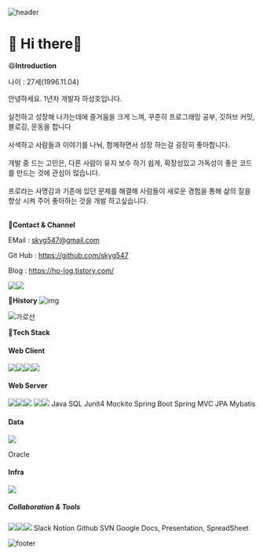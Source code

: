 ![header](https://capsule-render.vercel.app/api?type=waving&height=200&fontAlign=80&fontAlignY=40&color=timeGradient&section=header)

<h1>👋 Hi there👋</h1>

😄**Introduction**

나이 : 27세(1996.11.04)

안녕하세요. 1년차 개발자 하성호입니다.<br/><br/>
실천하고 성장해 나가는데에 즐거움을 크게 느껴, 꾸준히 프로그래밍 공부, 깃허브 커밋, 블로깅, 운동을 합니다 <br/><br/>
사색하고 사람들과 이야기를 나눠, 함께하면서 성장 하는걸 굉장히 좋아합니다.<br/><br/>
개발 중 드는 고민은, 다른 사람이 유지 보수 하기 쉽게, 확장성있고 가독성이 좋은 코드를 만드는 것에 관심이 많습니다.<br/><br/>
프로라는 사명감과 기존에 있던 문제를 해결해 사람들이 새로운 경험을 통해 삶의 질을 향상 시켜 주어 좋아하는 것을 개발 하고싶습니다.<br/><br/>

💬**Contact & Channel**

EMail : [skyg547@gmail.com](mailto:skyg547@gmail.com)

Git Hub : https://github.com/skyg547

Blog : https://ho-log.tistory.com/

<img src="https://github-readme-stats.vercel.app/api?username=skyg547&count_private=true&show_icons=true&theme=omni" /><img src="http://mazassumnida.wtf/api/generate_badge?boj=skyg547" />


👯**History**
![img](https://lh6.googleusercontent.com/qicqIC9QOavO_pyVee-NS3E7EWgHDtu2PySoU_qhhxx7IlzrWK_M3TIrzuGHVWzkjHC2f-9LohSGzdYOU6Xgzx5vqfX1KSAmQoEDhyjbotzHnjxUSZF7fGDPmsCIXE1wZNUodDNt)


![가로선](https://lh6.googleusercontent.com/rO2v3sDVjdNwFxw-AxLXjTx3IoTqKjeqG5bYaNQnqPCYN1B6-42SPkIZ8LO6emQMGGjBpqlp__kM0Plc6wwiPc72EK_GYpK2J5zZMXB9MaQ7giauXA1MsstdQKeckZvWg2Lu9X2d)



🔭**Tech Stack**


<h4>Web Client</h4>
<img src="https://img.shields.io/badge/HTML5-E34F26?stylt&logo=HTML5&logoColor=white" /><img src="https://img.shields.io/badge/CSS3-1572B6?style=flat&logo=CSS3&logoColor=white" /><img src="https://img.shields.io/badge/JavaScript-F7DF1E?style=flat&logo=JavaScript&logoColor=black" /><img src="https://img.shields.io/badge/jQuery-0769AD?style=flat&logo=jQuery&logoColor=white" />

<h4>Web Server</h4>
<img src="https://img.shields.io/badge/Java-007396?style=flat&logo=Java&logoColor=white" /><img src="https://img.shields.io/badge/Spring-6DB33F?style=flat&logo=Spring&logoColor=white" /><img src="https://img.shields.io/badge/Maven-C71A36?style=flat&logo=Apache%20Maven&logoColor=white" />
<img src="https://img.shields.io/badge/Gradle-02303A?style=flat&logo=Gradle&logoColor=white" /><img src="https://img.shields.io/badge/JSON%20Web%20Tokens-000000?style=flat&logo=JSON%20Web%20Tokens&logoColor=white" />
Java SQL Junit4 Mockito Spring Boot Spring MVC JPA Mybatis

<h4>Data</h4>
<img src="https://img.shields.io/badge/MySQL-4479A1?style=flat&logo=MySQL&logoColor=white" />
<p>Oracle</p>

<h4>Infra</h4>
<img src="https://img.shields.io/badge/Jenkins-D24939?style=flat&logo=Jenkins&logoColor=white" />

<h5>Collaboration & Tools </h5>
<img src="https://img.shields.io/badge/Visual%20Studio%20Code-007ACC?style=flat&logo=Visual%20Studio%20Code&logoColor=white" /><img src="https://img.shields.io/badge/Intellij%20IDEA-000000?style=flat&logo=Intellij%20IDEA&logoColor=white" /><img src="https://img.shields.io/badge/Git-F05032?style=flat&logo=Git&logoColor=white" />
Slack Notion Github SVN Google Docs, Presentation, SpreadSheet


<!-- 
![가로선](https://lh6.googleusercontent.com/rO2v3sDVjdNwFxw-AxLXjTx3IoTqKjeqG5bYaNQnqPCYN1B6-42SPkIZ8LO6emQMGGjBpqlp__kM0Plc6wwiPc72EK_GYpK2J5zZMXB9MaQ7giauXA1MsstdQKeckZvWg2Lu9X2d)

🔭**아성다이소**

회계시스템 개발2021년 5월 - 현재, 강남 


모바일 경비 청구 

기술스택 : Android, IOS, HTML, CSS, JS, JQUERY, JAVA

컴퓨터로만 사용 할수 있던 기존 회계 시스템 경비 청구기능을 모바일 버전으로 구현



예산관리 

기술스택 : Oracle, Java, Spring, Mybatis, Xplatform

기존에 관리하던 예산 시스템의 비즈니스 로직과, 논리적 오류나는 부분을 개선하고, 데이터 테이블 교체 및 재설계, 서비스 유지보수 개발



매출조회

기술스택 : HTML, CSS, JS, JSP, ORACLEERP 

시스템에 매출 조회 메뉴 개발 
 -->
<!-- 
![가로선](https://lh6.googleusercontent.com/ySMHM29SDIH4nkc2_rU43WHQEpqged7ARvShZ7pb450d0wPKoHO2Gux3_TpR_yAcLeM3Um_SCP8bUHsXKA9UclWar8i3hT0F3Qx-IWHhShCv7Nvdt0iGWAE8rHG9kLBqOWp0dAYA)

🌱**EduCation & Study**    <br /> 

부산외국어대학교

컴퓨터공학과, 스마트언어IT

2015년 3월 - 2021년 2월, 부산

취득 학점 : 133(전공 : 63, 부전공 : 21 , 교양 : 41, 일반 : 6) 

전체 평점 : 3.94/4.5 

전공 평점 : 4.12/4.5

![Points scored](https://lh6.googleusercontent.com/6HSF9cxNN6M48V05kzFZSK5ygyNcnZ-qZhN1tLXjUHBVdJ0_eE3CQaqwfPf0H7v8SOE6WPXx7bxB6gbAy_1df-F207SDi_SH4dWsncwwXZu-eI7AM7aspY-rTYdRFYQDkCGVKT1L)


📫**기억에 남는 강의**

기업정보시스템 실무/ A+ / 

정보시스템에 대한 기획/개발/테스트/운영에 대해 전반적인 흐름을 파악

<br/>


기업커뮤니케이션 실무/ A +/ 

팀원들과 개발하는 과정과 방법들과 협업을 하기 위해 사용하는 문서 작성

<br/>


기업 맞춤형 프로젝트 기반 소프트웨어 실습/ A +/ 

클라이언트와 서버 프로그램 간 데이터의 통신에 대한 방법 

<br/>


기업 맞춤형 프로젝트 기반 하드웨어 실습/ A +/

내장형 시스템에 대해 프로그램을 적재하여 구동

<br/>



데이터베이스/ A +/ 

관계형 데이터베이스를 사용하여 데이터 처리 방법에 대한 기본

<br/>


운영체제/ A+ / 

컴퓨터 공학과 OS에 대핸 이해, 수행방식에 대한 처리



![가로선](https://lh6.googleusercontent.com/rO2v3sDVjdNwFxw-AxLXjTx3IoTqKjeqG5bYaNQnqPCYN1B6-42SPkIZ8LO6emQMGGjBpqlp__kM0Plc6wwiPc72EK_GYpK2J5zZMXB9MaQ7giauXA1MsstdQKeckZvWg2Lu9X2d)

2019 부산권 LINC+ 연합 캡스톤 경진대회 최우수

부산외국어대학교 2019 BCOPC 프로그래밍대회 	최우수

9회 동남권 sw 테스트 경진대회 3등 상/80명

부산외국어대학교 2019 프로그래밍 경시대회 장려상

2018 BUPC 참여2018 bufs 명저 읽기 18등



![가로선](https://lh6.googleusercontent.com/rO2v3sDVjdNwFxw-AxLXjTx3IoTqKjeqG5bYaNQnqPCYN1B6-42SPkIZ8LO6emQMGGjBpqlp__kM0Plc6wwiPc72EK_GYpK2J5zZMXB9MaQ7giauXA1MsstdQKeckZvWg2Lu9X2d)

SQLD 

리눅스마스터 2급

정보처리기사

Basic certifcate in software Testing

1종보통운전면허

토익 560

OPIC IM1	



![가로선](https://lh6.googleusercontent.com/F9nNowRtdVgUINNg0k8ALDM_LLP5V0t-djf3AKIajJGyOSdpb0Dko4gmrXZ1uzLXWhXhY3GYF3IfzYoGTD6l60ZdCJ56soRTy2NxmmZta4BuO6OJXgeZ6A3fscc9FPuQtr3nh89n)

**빅데이터 기반의 자바 웹 백엔드 고급개발자 양성과정**

20.07.20-20.12.31	

비트교육센터java, jsp, spring 기반의 백엔드 엔지니어 개발 과정 


**9차 동남권SW 품질역량센터 SW품질캠프**

19.09.04-19.09.05	

부산정보산업진흥원	sw test에 대한 화이트박스, 블랙박스 테스트, 테스트 케이스 작성, 테스트 실행 실무 과정


**모바일 UX/UI 디자인 실무**

19.08.20-19.08.22	

부산정보산업진흥원	모바일 디자인에 관한 포토샵, 레이아웃, 사용자 인터페이스, 사용자 경혐 실무 과정



![가로선](https://lh6.googleusercontent.com/F9nNowRtdVgUINNg0k8ALDM_LLP5V0t-djf3AKIajJGyOSdpb0Dko4gmrXZ1uzLXWhXhY3GYF3IfzYoGTD6l60ZdCJ56soRTy2NxmmZta4BuO6OJXgeZ6A3fscc9FPuQtr3nh89n)

**알고리즘, 자료구조 스터디**

21.03.29-21.07.05 

매주 백준, 프로그래머스에서 문제를 정하여 자료구조와 알고리즘을 사용해 Python으로 최적화된 코드를 만드는 법을 공부하였습니다<br/>



**부산외대 LINC+ 프로그래밍 동아리 BAAM 동아리**

19.05.04-20.02.27

1주일 각, 컴퓨터공학 주제 스터디, 산학EXPO, 서울시 앱공모전, 부산 LINC+ 캡스톤 경진대회, 부산외국어대학교 알고리즘 대회 참여<br/>



**2019 산학협력 EXPO**	

19.11.06-19.11.08

한국연구재단산학EXPO 부산외대 부스 전자기타 작품 전시<br/>



**2019 서울시 스마트 앱 공모전**

19.07.14-19.09.30

집수리 관련 어플리케이션 출품 <br/>


 -->
![footer](https://capsule-render.vercel.app/api?type=waving&height=200&fontAlign=80&fontAlignY=40&color=timeGradient&section=footer)


<!--

- 🔭 I’m currently working on ...

- 🌱 I’m currently learning ...

- 👯 I’m looking to collaborate on ...

- 🤔 I’m looking for help with ...

- 💬 Ask me about ...

- 📫 How to reach me: ...

- 😄 Pronouns: ...

- ⚡ Fun fact: ...

-->
